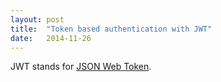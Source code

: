 ```yaml
---
layout: post
title:  "Token based authentication with JWT"
date:   2014-11-26
---
```

JWT stands for [JSON Web Token][2].

[1]: https://auth0.com/blog/2014/01/07/angularjs-authentication-with-cookies-vs-token/
[2]: http://jwt.io/
[3]: http://self-issued.info/docs/draft-ietf-oauth-json-web-token.html
[4]: https://bitbucket.org/connect2id/nimbus-jose-jwt/overview
